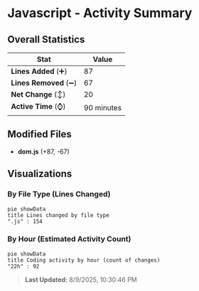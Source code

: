 # Javascript - Activity Summary 

## Overall Statistics

| Stat                   | Value                                                             |
| ---------------------- | ----------------------------------------------------------------- |
| **Lines Added** (➕)   | 87                                          |
| **Lines Removed** (➖) | 67                                        |
| **Net Change** (↕)    | 20                |
| **Active Time** (⌚)   | 90 minutes |


## Modified Files
- **dom.js** (+87, -67)

## Visualizations

### By File Type (Lines Changed)

```mermaid
pie showData
title Lines changed by file type
".js" : 154
```

### By Hour (Estimated Activity Count)

```mermaid
pie showData
title Coding activity by hour (count of changes)
"22h" : 92
```


> **Last Updated:** 8/9/2025, 10:30:46 PM